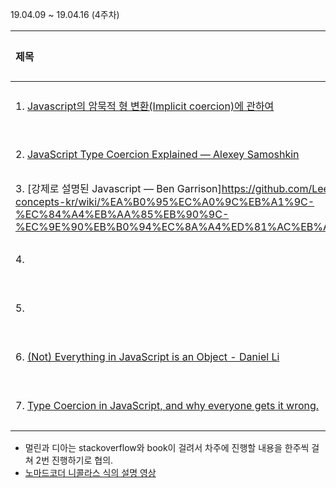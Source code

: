 19.04.09 ~ 19.04.16 (4주차)

| 제목                                                                                                                                                                   | 번역자 |
| :--------------------------------------------------------------------------------------------------------------------------------------------------------------------- | :----- |
| 1. [Javascript의 암묵적 형 변환(Implicit coercion)에 관하여](https://github.com/Lee-hyuna/33-js-concepts-kr/wiki/what-you-need-to-know-about-javascripts-implicit-coercion) | 임용관    |
| 2. [JavaScript Type Coercion Explained — Alexey Samoshkin](https://github.com/Lee-hyuna/33-js-concepts-kr/wiki/JavaScript-type-coercion-explained-Know-your)                                    | 김해연 |
| 3. [강제로 설명된 Javascript  — Ben Garrison]https://github.com/Lee-hyuna/33-js-concepts-kr/wiki/%EA%B0%95%EC%A0%9C%EB%A1%9C-%EC%84%A4%EB%AA%85%EB%90%9C-%EC%9E%90%EB%B0%94%EC%8A%A4%ED%81%AC%EB%A6%BD%ED%8A%B8)                                                   | 방승민    |
| 4.           | 이현아    |
| 5.                            | 최호철    |
| 6. [(Not) Everything in JavaScript is an Object - Daniel Li](https://github.com/Lee-hyuna/33-js-concepts-kr/wiki/(Not)-JavaScript%EC%9D%98-%EB%AA%A8%EB%93%A0-%EA%B2%83%EC%9D%B4-%EA%B0%9D%EC%B2%B4%EC%9E%85%EB%8B%88%EB%8B%A4.)                                       | 최재욱    |
| 7. [Type Coercion in JavaScript, and why everyone gets it wrong.](https://thedevs.network/blog/type-coercion-in-javascript-and-why-everyone-gets-it-wrong)             | 고석진    |

- 멀린과 디아는 stackoverflow와 book이 걸려서 차주에 진행할 내용을 한주씩 걸쳐 2번 진행하기로 협의.
- [노마드코더 니콜라스 식의 설명 영상](https://www.youtube.com/watch?v=dIIQmSsg0SI)